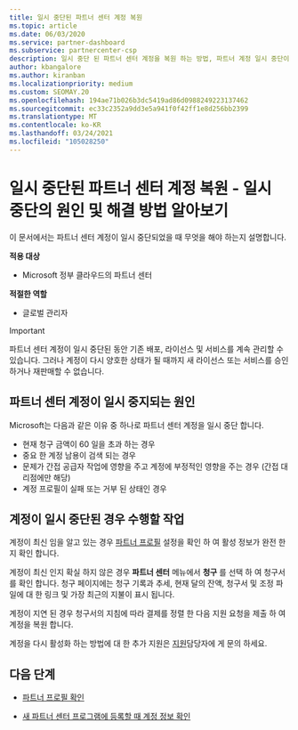 ```yaml
---
title: 일시 중단된 파트너 센터 계정 복원
ms.topic: article
ms.date: 06/03/2020
ms.service: partner-dashboard
ms.subservice: partnercenter-csp
description: 일시 중단 된 파트너 센터 계정을 복원 하는 방법, 파트너 계정 일시 중단이 발생 하는 이유 및 일시 중단 하는 동안 계정을 사용 하는 방법을 알아봅니다.
author: kbangalore
ms.author: kiranban
ms.localizationpriority: medium
ms.custom: SEOMAY.20
ms.openlocfilehash: 194ae71b026b3dc5419ad86d0988249223137462
ms.sourcegitcommit: ec33c2352a9dd3e5a941f0f42ff1e8d256bb2399
ms.translationtype: MT
ms.contentlocale: ko-KR
ms.lasthandoff: 03/24/2021
ms.locfileid: "105028250"
---
```

# <a name="restore-a-suspended-partner-center-account---learn-why-it-happens-and-what-to-do-about-it"></a>일시 중단된 파트너 센터 계정 복원 - 일시 중단의 원인 및 해결 방법 알아보기

이 문서에서는 파트너 센터 계정이 일시 중단되었을 때 무엇을 해야 하는지 설명합니다.

**적용 대상**

- Microsoft 정부 클라우드의 파트너 센터

**적절한 역할**

- 글로벌 관리자


> [!IMPORTANT]  
> 파트너 센터 계정이 일시 중단된 동안 기존 배포, 라이선스 및 서비스를 계속 관리할 수 있습니다. 그러나 계정이 다시 양호한 상태가 될 때까지 새 라이선스 또는 서비스를 승인하거나 재판매할 수 없습니다.

## <a name="why-partner-center-accounts-are-suspended"></a>파트너 센터 계정이 일시 중지되는 원인

Microsoft는 다음과 같은 이유 중 하나로 파트너 센터 계정을 일시 중단 합니다.

- 현재 청구 금액이 60 일을 초과 하는 경우
- 중요 한 계정 남용이 검색 되는 경우
- 문제가 간접 공급자 작업에 영향을 주고 계정에 부정적인 영향을 주는 경우 (간접 대리점에만 해당)
- 계정 프로필이 실패 또는 거부 된 상태인 경우

## <a name="what-to-do-if-your-account-is-suspended"></a>계정이 일시 중단된 경우 수행할 작업

계정이 최신 임을 알고 있는 경우 [파트너 프로필](https://partner.microsoft.com/pcv/accountsettings/partnerprofile) 설정을 확인 하 여 활성 정보가 완전 한지 확인 합니다. 

계정이 최신 인지 확실 하지 않은 경우 **파트너 센터** 메뉴에서 **청구** 를 선택 하 여 청구서를 확인 합니다. 청구 페이지에는 청구 기록과 추세, 현재 달의 잔액, 청구서 및 조정 파일에 대 한 링크 및 가장 최근의 지불이 표시 됩니다.

계정이 지연 된 경우 청구서의 지침에 따라 결제를 정렬 한 다음 지원 요청을 제출 하 여 계정을 복원 합니다. 

계정을 다시 활성화 하는 방법에 대 한 추가 지원은 [지원](https://partner.microsoft.com/dashboard/support/csp/servicerequests/create)담당자에 게 문의 하세요.

## <a name="next-steps"></a>다음 단계

- [파트너 프로필 확인](update-your-partner-profile.md)

- [새 파트너 센터 프로그램에 등록할 때 계정 정보 확인](verification-responses.md)
